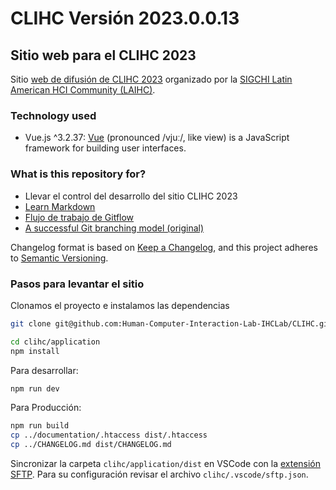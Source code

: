 # CLIHC Versión 2023.0.0.13

## Sitio web para el CLIHC 2023

Sitio [web de difusión de CLIHC 2023](https://clihc2021.laihc.org/) organizado por la [SIGCHI Latin American HCI Community (LAIHC)](http://www.laihc.org/).

### Technology used

* Vue.js ^3.2.37: [Vue](https://vuejs.org/) (pronounced /vjuː/, like view) is a JavaScript framework for building user interfaces.

### What is this repository for?

* Llevar el control del desarrollo del sitio CLIHC 2023
* [Learn Markdown](https://bitbucket.org/tutorials/markdowndemo)
* [Flujo de trabajo de Gitflow](https://www.atlassian.com/es/git/tutorials/comparing-workflows/gitflow-workflow)
* [A successful Git branching model (original)](https://nvie.com/posts/a-successful-git-branching-model/)

Changelog format is based on [Keep a Changelog](https://keepachangelog.com/en/1.0.0/),
and this project adheres to [Semantic Versioning](https://semver.org/spec/v2.0.0.html).

### Pasos para levantar el sitio

Clonamos el proyecto e instalamos las dependencias

``` bash
git clone git@github.com:Human-Computer-Interaction-Lab-IHCLab/CLIHC.git clihc

cd clihc/application
npm install
```

Para desarrollar:

``` bash
npm run dev
```

Para Producción:

``` bash
npm run build
cp ../documentation/.htaccess dist/.htaccess
cp ../CHANGELOG.md dist/CHANGELOG.md
```

Sincronizar la carpeta `clihc/application/dist` en VSCode con la [extensión SFTP](https://github.com/liximomo/vscode-sftp). Para su configuración revisar el archivo `clihc/.vscode/sftp.json`.
